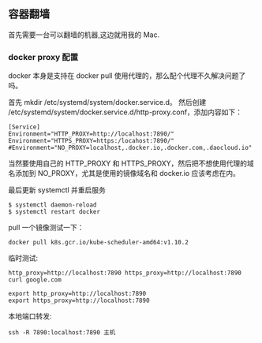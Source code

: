 

## 容器翻墙

首先需要一台可以翻墙的机器,这边就用我的 Mac.

### docker proxy 配置

docker 本身是支持在 docker pull 使用代理的，那么配个代理不久解决问题了吗。

首先 mkdir /etc/systemd/system/docker.service.d。
然后创建 /etc/systemd/system/docker.service.d/http-proxy.conf，添加内容如下：

```shell
[Service]
Environment="HTTP_PROXY=http://localhost:7890/"
Environment="HTTPS_PROXY=https:/locahost:7890/"
#Environment="NO_PROXY=localhost,.docker.io,.docker.com,.daocloud.io"
```

当然要使用自己的 HTTP_PROXY 和 HTTPS_PROXY，然后把不想使用代理的域名添加到 NO_PROXY，尤其是使用的镜像域名和 docker.io 应该考虑在内。

最后更新 systemctl 并重启服务

```shell
$ systemctl daemon-reload
$ systemctl restart docker
```

pull 一个镜像测试一下：

```shell
docker pull k8s.gcr.io/kube-scheduler-amd64:v1.10.2
```


临时测试:

```
http_proxy=http://localhost:7890 https_proxy=http://localhost:7890 curl google.com

export http_proxy=http://localhost:7890
export https_proxy=http://localhost:7890

```


本地端口转发:

```shell
ssh -R 7890:localhost:7890 主机
```